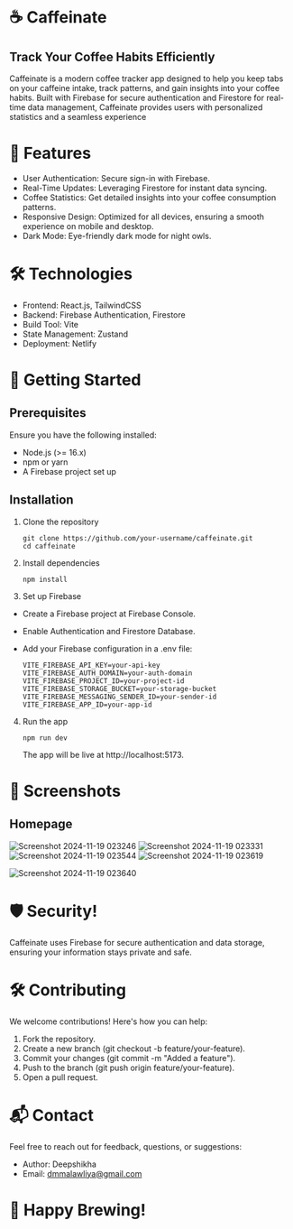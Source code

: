 # ☕ Caffeinate
## Track Your Coffee Habits Efficiently
Caffeinate is a modern coffee tracker app designed to help you keep tabs on your caffeine intake, track patterns, and gain insights into your coffee habits. Built with Firebase for secure authentication and Firestore for real-time data management, Caffeinate provides users with personalized statistics and a seamless experience

# 🌟 Features
* User Authentication: Secure sign-in with Firebase.
* Real-Time Updates: Leveraging Firestore for instant data syncing.
* Coffee Statistics: Get detailed insights into your coffee consumption patterns.
* Responsive Design: Optimized for all devices, ensuring a smooth experience on mobile and desktop.
* Dark Mode: Eye-friendly dark mode for night owls.


# 🛠️ Technologies
+ Frontend: React.js, TailwindCSS
+ Backend: Firebase Authentication, Firestore
+ Build Tool: Vite
+ State Management: Zustand
+ Deployment: Netlify

# 🚀 Getting Started
## Prerequisites
Ensure you have the following installed:

+ Node.js (>= 16.x)
+ npm or yarn
+ A Firebase project set up

## Installation
1. Clone the repository

    ```
    git clone https://github.com/your-username/caffeinate.git  
    cd caffeinate 
    ```
2. Install dependencies

    ```
    npm install  
    ```
3. Set up Firebase
+ Create a Firebase project at Firebase Console.
+ Enable Authentication and Firestore Database.
+ Add your Firebase configuration in a .env file:
 
    ```
    VITE_FIREBASE_API_KEY=your-api-key  
    VITE_FIREBASE_AUTH_DOMAIN=your-auth-domain  
    VITE_FIREBASE_PROJECT_ID=your-project-id  
    VITE_FIREBASE_STORAGE_BUCKET=your-storage-bucket  
    VITE_FIREBASE_MESSAGING_SENDER_ID=your-sender-id  
    VITE_FIREBASE_APP_ID=your-app-id 
    ```

 4. Run the app

    ```
    npm run dev 
    ```
    The app will be live at http://localhost:5173.

# 📸 Screenshots
## Homepage
![Screenshot 2024-11-19 023246](https://github.com/user-attachments/assets/200d036e-e1fe-4195-b8e1-b7d11c8f82d2)
![Screenshot 2024-11-19 023331](https://github.com/user-attachments/assets/969f881b-aa7f-4d23-998c-f807345846fe)
![Screenshot 2024-11-19 023544](https://github.com/user-attachments/assets/d5ddfaf4-9a30-465e-a717-a85cad67b848)
![Screenshot 2024-11-19 023619](https://github.com/user-attachments/assets/04256925-d682-4e9f-8e7f-b92d6fe5c951)

![Screenshot 2024-11-19 023640](https://github.com/user-attachments/assets/dcb3a16e-62a4-446a-8127-a2cdb9bd3cd4)


# 🛡️ Security!

Caffeinate uses Firebase for secure authentication and data storage, ensuring your information stays private and safe.

# 🛠️ Contributing
We welcome contributions! Here's how you can help:

1. Fork the repository.
2. Create a new branch (git checkout -b feature/your-feature).
3. Commit your changes (git commit -m "Added a feature").
4. Push to the branch (git push origin feature/your-feature).
5. Open a pull request.

# 📬 Contact
Feel free to reach out for feedback, questions, or suggestions:
* Author: Deepshikha
* Email: dmmalawliya@gmail.com

# 🎉 Happy Brewing!
